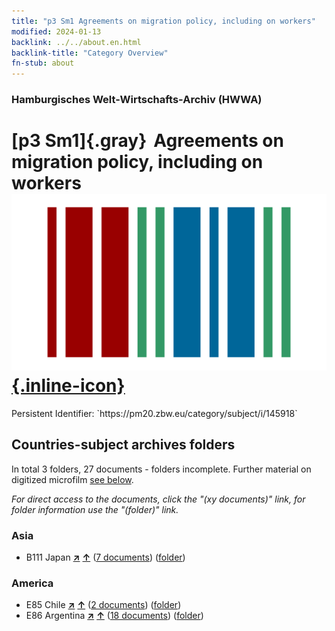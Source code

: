 ```yaml
---
title: "p3 Sm1 Agreements on migration policy, including on workers"
modified: 2024-01-13
backlink: ../../about.en.html
backlink-title: "Category Overview"
fn-stub: about
---
```


### Hamburgisches Welt-Wirtschafts-Archiv (HWWA)

# [p3 Sm1]{.gray}&#8201; Agreements on migration policy, including on workers &#160; [![Wikidata](/images/Wikidata-logo.svg "Wikidata"){.inline-icon}](http://www.wikidata.org/entity/Q104711346)

<div class="hint">Persistent Identifier: `https://pm20.zbw.eu/category/subject/i/145918`</div>







## Countries-subject archives folders







In total 3 folders, 27 documents - folders incomplete. Further material on digitized microfilm [see below](#filmsections).

_For direct access to the documents, click the "(xy documents)" link, for folder information use the "(folder)" link._



### Asia

- B111 Japan [**&nearr;**](../../../geo/i/141272/about.en.html "Japan (all folders)") [**&uarr;**](../../../geo/about.en.html#B111 "Country category system") (<a href="https://pm20.zbw.eu/iiifview/folder/sh/141272,145918" title="about: Japan : Agreements on migration policy, including on workers" target="_blank">7 documents</a>) ([folder](../../../../folder/sh/1412xx/141272/1459xx/145918/about.en.html))

### America

- E85 Chile [**&nearr;**](../../../geo/i/141691/about.en.html "Chile (all folders)") [**&uarr;**](../../../geo/about.en.html#E85 "Country category system") (<a href="https://pm20.zbw.eu/iiifview/folder/sh/141691,145918" title="about: Chile : Agreements on migration policy, including on workers" target="_blank">2 documents</a>) ([folder](../../../../folder/sh/1416xx/141691/1459xx/145918/about.en.html))
- E86 Argentina [**&nearr;**](../../../geo/i/141692/about.en.html "Argentina (all folders)") [**&uarr;**](../../../geo/about.en.html#E86 "Country category system") (<a href="https://pm20.zbw.eu/iiifview/folder/sh/141692,145918" title="about: Argentina : Agreements on migration policy, including on workers" target="_blank">18 documents</a>) ([folder](../../../../folder/sh/1416xx/141692/1459xx/145918/about.en.html))



<a id="filmsections" />














